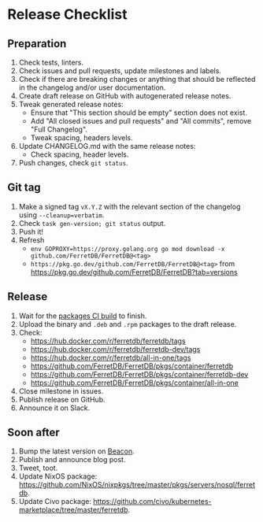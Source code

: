 # Release Checklist

## Preparation

1. Check tests, linters.
2. Check issues and pull requests, update milestones and labels.
3. Check if there are breaking changes or anything that should be reflected in the changelog and/or user documentation.
4. Create draft release on GitHub with autogenerated release notes.
5. Tweak generated release notes:
   * Ensure that "This section should be empty" section does not exist.
   * Add "All closed issues and pull requests" and "All commits", remove "Full Changelog".
   * Tweak spacing, headers levels.
6. Update CHANGELOG.md with the same release notes:
   * Check spacing, header levels.
7. Push changes, check `git status`.

## Git tag

1. Make a signed tag `vX.Y.Z` with the relevant section of the changelog using `--cleanup=verbatim`.
2. Check `task gen-version; git status` output.
3. Push it!
4. Refresh
   * `env GOPROXY=https://proxy.golang.org go mod download -x github.com/FerretDB/FerretDB@<tag>`
   * `https://pkg.go.dev/github.com/FerretDB/FerretDB@<tag>` from <https://pkg.go.dev/github.com/FerretDB/FerretDB?tab=versions>

## Release

1. Wait for the [packages CI build](https://github.com/FerretDB/FerretDB/actions/workflows/packages.yml?query=event%3Apush)
   to finish.
2. Upload the binary and `.deb` and `.rpm` packages to the draft release.
3. Check:
   * <https://hub.docker.com/r/ferretdb/ferretdb/tags>
   * <https://hub.docker.com/r/ferretdb/ferretdb-dev/tags>
   * <https://hub.docker.com/r/ferretdb/all-in-one/tags>
   * <https://github.com/FerretDB/FerretDB/pkgs/container/ferretdb>
   * <https://github.com/FerretDB/FerretDB/pkgs/container/ferretdb-dev>
   * <https://github.com/FerretDB/FerretDB/pkgs/container/all-in-one>
4. Close milestone in issues.
5. Publish release on GitHub.
6. Announce it on Slack.

## Soon after

1. Bump the latest version on [Beacon](https://beacon.ferretdb.io).
2. Publish and announce blog post.
3. Tweet, toot.
4. Update NixOS package: <https://github.com/NixOS/nixpkgs/tree/master/pkgs/servers/nosql/ferretdb>.
5. Update Civo package: <https://github.com/civo/kubernetes-marketplace/tree/master/ferretdb>.
